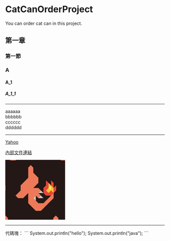 # CatCanOrderProject
You can order cat can in this project.
## 第一章
### 第一節
### A
#### A_1
##### A_1_1

<hr>
aaaaaa<br>
bbbbbb<br>
cccccc<br>
dddddd<br>
<hr>

[Yahoo](http://tw.yahoo.com)

[內部文件連結](CatCanOrderProject-source.txt)

![火恐龍圖片](2.jpg)

<hr>
代碼塊：
```
System.out.println("hello");
System.out.println("java");
```
